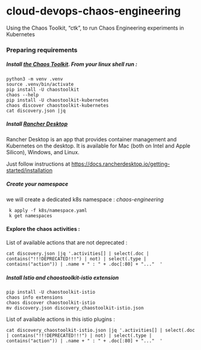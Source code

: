 # cloud-devops-chaos-engineering
Using the Chaos Toolkit,  “ctk”, to run Chaos Engineering experiments in Kubernetes

### Preparing requirements

##### Install [the Chaos Toolkit](https://github.com/chaostoolkit/chaostoolkit). From your linux shell run :

    python3 -m venv .venv
    source .venv/bin/activate
    pip install -U chaostoolkit
    chaos --help
    pip install -U chaostoolkit-kubernetes
    chaos discover chaostoolkit-kubernetes
    cat discovery.json |jq



##### Install [Rancher Desktop](https://rancherdesktop.io/)
Rancher Desktop is an app that provides container management and Kubernetes on the desktop. It is available for Mac (both on Intel and Apple Silicon), Windows, and Linux.



Just follow instructions at https://docs.rancherdesktop.io/getting-started/installation

##### Create your namespace 
we will create a dedicated k8s namespace :   *chaos-engineering*

     k apply -f k8s/namespace.yaml 
     k get namespaces


#### Explore the chaos activities :

List of available actions that are not deprecated :

    cat discovery.json |jq '.activities[] | select(.doc | contains("!!!DEPRECATED!!!") | not) | select(.type | contains("action")) | .name + " : " + .doc[:80] + "..."  '


##### Install Istio and chaostoolkit-istio extension

	pip install -U chaostoolkit-istio
	chaos info extensions
 	chaos discover chaostoolkit-istio
	mv discovery.json discovery_chaostoolkit-istio.json 


List of available actions in this istio plugins :

	cat discovery_chaostoolkit-istio.json |jq '.activities[] | select(.doc | contains("!!!DEPRECATED!!!") | not) | select(.type | contains("action")) | .name + " : " + .doc[:80] + "..."  '


